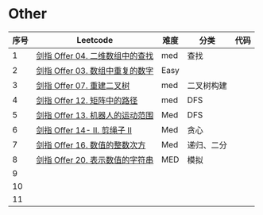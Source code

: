 # Other

| 序号 | Leetcode                                                     | 难度 | 分类       | 代码 |
| ---- | ------------------------------------------------------------ | ---- | ---------- | ---- |
| 1    | [剑指 Offer 04. 二维数组中的查找](https://leetcode.cn/problems/er-wei-shu-zu-zhong-de-cha-zhao-lcof/) | med  | 查找       |      |
| 2    | [剑指 Offer 03. 数组中重复的数字](https://leetcode.cn/problems/shu-zu-zhong-zhong-fu-de-shu-zi-lcof/) | Easy |            |      |
| 3    | [剑指 Offer 07. 重建二叉树](https://leetcode.cn/problems/zhong-jian-er-cha-shu-lcof/) | med  | 二叉树构建 |      |
| 4    | [剑指 Offer 12. 矩阵中的路径](https://leetcode.cn/problems/ju-zhen-zhong-de-lu-jing-lcof/) | med  | DFS        |      |
| 5    | [剑指 Offer 13. 机器人的运动范围](https://leetcode.cn/problems/ji-qi-ren-de-yun-dong-fan-wei-lcof/) | Med  | DFS        |      |
| 6    | [剑指 Offer 14- II. 剪绳子 II](https://leetcode.cn/problems/jian-sheng-zi-ii-lcof/) | Med  | 贪心       |      |
| 7    | [剑指 Offer 16. 数值的整数次方](https://leetcode.cn/problems/shu-zhi-de-zheng-shu-ci-fang-lcof/) | Med  | 递归、二分 |      |
| 8    | [剑指 Offer 20. 表示数值的字符串](https://leetcode.cn/problems/biao-shi-shu-zhi-de-zi-fu-chuan-lcof/) | MED  | 模拟       |      |
| 9    |                                                              |      |            |      |
| 10   |                                                              |      |            |      |
| 11   |                                                              |      |            |      |

